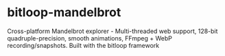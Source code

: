# bitloop-mandelbrot
Cross-platform Mandelbrot explorer - Multi-threaded web support, 128-bit quadruple-precision, smooth animations, FFmpeg + WebP recording/snapshots. Built with the bitloop framework
